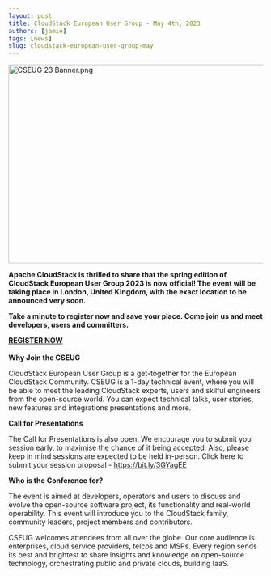 ```yaml
---
layout: post
title: CloudStack European User Group - May 4th, 2023
authors: [jamie]
tags: [news]
slug: cloudstack-european-user-group-may
---
```

<a href="/blog/cloudstack-european-user-group-may"><img src="/img/imported/4a13eac1-472a-49ae-ba58-51d6b46b63d2" alt="CSEUG 23 Banner.png" width="750" height="393" /></a>

<strong>Apache CloudStack is thrilled to share that the spring edition of CloudStack European User Group 2023 is now official! The event will be taking place in London, United Kingdom, with the exact location to be announced very soon.</strong>

<!-- truncate -->

<p><strong>Take a minute to register now and save your place. Come join us and meet developers, users and committers.</strong></p>

<a class="button button--primary" href="https://www.eventbrite.com/e/cloudstack-european-user-group-2023-tickets-513821653397"><b>REGISTER NOW</b></a>
<br/>
<br/>
<strong>Why Join the CSEUG</strong>

CloudStack European User Group is a get-together for the European CloudStack Community. CSEUG is a 1-day technical event, where you will be able to meet the leading CloudStack experts, users and skilful engineers from the open-source world. You can expect technical talks, user stories, new features and integrations presentations and more.

<strong>Call for Presentations</strong>

The Call for Presentations is also open. We encourage you to submit your session early, to maximise the chance of it being accepted. Also, please keep in mind sessions are expected to be held in-person. Click here to submit your session proposal - <a href="https://bit.ly/3GYagEE">https://bit.ly/3GYagEE</a>

<strong>Who is the Conference for?</strong>

The event is aimed at developers, operators and users to discuss and evolve the open-source software project, its functionality and real-world operability. This event will introduce you to the CloudStack family, community leaders, project members and contributors.

CSEUG welcomes attendees from all over the globe. Our core audience is enterprises, cloud service providers, telcos and MSPs. Every region sends its best and brightest to share insights and knowledge on open-source technology, orchestrating public and private clouds, building IaaS.
